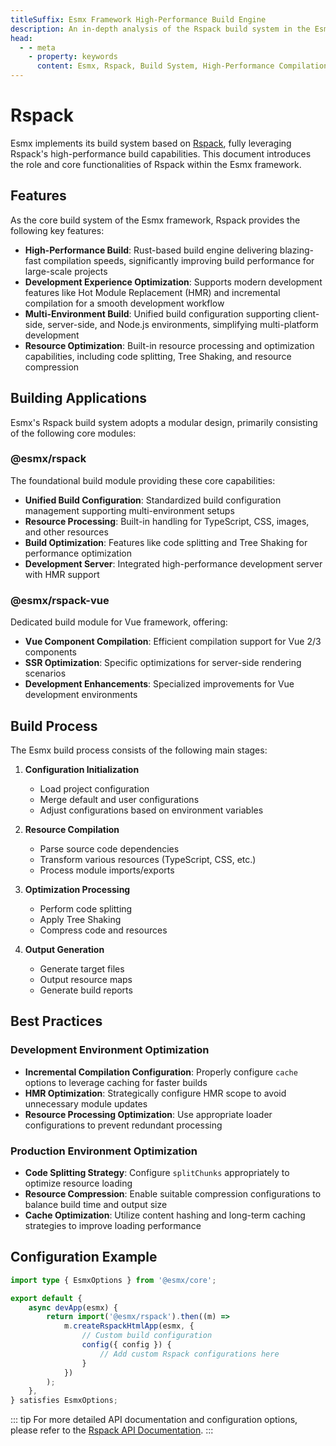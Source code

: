 ```yaml
---
titleSuffix: Esmx Framework High-Performance Build Engine
description: An in-depth analysis of the Rspack build system in the Esmx framework, covering core features such as high-performance compilation, multi-environment builds, and resource optimization, empowering developers to build efficient and reliable modern web applications.
head:
  - - meta
    - property: keywords
      content: Esmx, Rspack, Build System, High-Performance Compilation, Hot Module Replacement, Multi-Environment Build, Tree Shaking, Code Splitting, SSR, Resource Optimization, Development Efficiency, Build Tool
---
```


# Rspack

Esmx implements its build system based on [Rspack](https://rspack.dev/), fully leveraging Rspack's high-performance build capabilities. This document introduces the role and core functionalities of Rspack within the Esmx framework.

## Features

As the core build system of the Esmx framework, Rspack provides the following key features:

- **High-Performance Build**: Rust-based build engine delivering blazing-fast compilation speeds, significantly improving build performance for large-scale projects
- **Development Experience Optimization**: Supports modern development features like Hot Module Replacement (HMR) and incremental compilation for a smooth development workflow
- **Multi-Environment Build**: Unified build configuration supporting client-side, server-side, and Node.js environments, simplifying multi-platform development
- **Resource Optimization**: Built-in resource processing and optimization capabilities, including code splitting, Tree Shaking, and resource compression

## Building Applications

Esmx's Rspack build system adopts a modular design, primarily consisting of the following core modules:

### @esmx/rspack

The foundational build module providing these core capabilities:

- **Unified Build Configuration**: Standardized build configuration management supporting multi-environment setups
- **Resource Processing**: Built-in handling for TypeScript, CSS, images, and other resources
- **Build Optimization**: Features like code splitting and Tree Shaking for performance optimization
- **Development Server**: Integrated high-performance development server with HMR support

### @esmx/rspack-vue

Dedicated build module for Vue framework, offering:

- **Vue Component Compilation**: Efficient compilation support for Vue 2/3 components
- **SSR Optimization**: Specific optimizations for server-side rendering scenarios
- **Development Enhancements**: Specialized improvements for Vue development environments

## Build Process

The Esmx build process consists of the following main stages:

1. **Configuration Initialization**
   - Load project configuration
   - Merge default and user configurations
   - Adjust configurations based on environment variables

2. **Resource Compilation**
   - Parse source code dependencies
   - Transform various resources (TypeScript, CSS, etc.)
   - Process module imports/exports

3. **Optimization Processing**
   - Perform code splitting
   - Apply Tree Shaking
   - Compress code and resources

4. **Output Generation**
   - Generate target files
   - Output resource maps
   - Generate build reports

## Best Practices

### Development Environment Optimization

- **Incremental Compilation Configuration**: Properly configure `cache` options to leverage caching for faster builds
- **HMR Optimization**: Strategically configure HMR scope to avoid unnecessary module updates
- **Resource Processing Optimization**: Use appropriate loader configurations to prevent redundant processing

### Production Environment Optimization

- **Code Splitting Strategy**: Configure `splitChunks` appropriately to optimize resource loading
- **Resource Compression**: Enable suitable compression configurations to balance build time and output size
- **Cache Optimization**: Utilize content hashing and long-term caching strategies to improve loading performance

## Configuration Example

```ts title="src/entry.node.ts"
import type { EsmxOptions } from '@esmx/core';

export default {
    async devApp(esmx) {
        return import('@esmx/rspack').then((m) =>
            m.createRspackHtmlApp(esmx, {
                // Custom build configuration
                config({ config }) {
                    // Add custom Rspack configurations here
                }
            })
        );
    },
} satisfies EsmxOptions;
```

::: tip
For more detailed API documentation and configuration options, please refer to the [Rspack API Documentation](/api/app/rspack.html).
:::